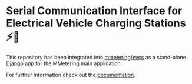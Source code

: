 # Serial Communication Interface for Electrical Vehicle Charging Stations ⚡️🔌

This repository has been integrated into [mmetering/evcs](https://github.com/mmetering/evcs)
as a stand-alone [Django](https://www.djangoproject.com/) app for the MMetering main application.

For further information check out the [documentation](https://github.com/mmetering).
